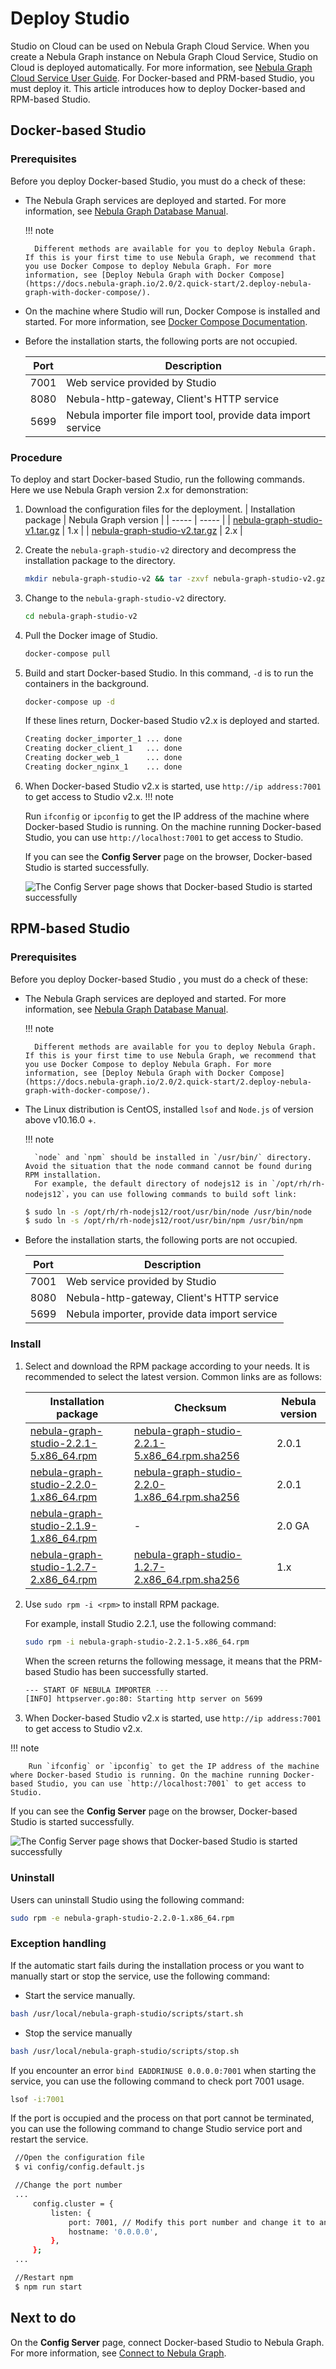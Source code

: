 # Deploy Studio

Studio on Cloud can be used on Nebula Graph Cloud Service. When you create a Nebula Graph instance on Nebula Graph Cloud Service, Studio on Cloud is deployed automatically. For more information, see [Nebula Graph Cloud Service User Guide](https://cloud-docs.nebula-graph.com.cn/en/posts/manage-instances/dbaas-ug-connect-nebulastudio/). For Docker-based and PRM-based Studio, you must deploy it. This article introduces how to deploy Docker-based and RPM-based Studio.

## Docker-based Studio

### Prerequisites

Before you deploy Docker-based Studio, you must do a check of these:

- The Nebula Graph services are deployed and started. For more information, see [Nebula Graph Database Manual](https://docs.nebula-graph.io/2.0/2.quick-start/1.quick-start-workflow/).

  !!! note

        Different methods are available for you to deploy Nebula Graph. If this is your first time to use Nebula Graph, we recommend that you use Docker Compose to deploy Nebula Graph. For more information, see [Deploy Nebula Graph with Docker Compose](https://docs.nebula-graph.io/2.0/2.quick-start/2.deploy-nebula-graph-with-docker-compose/).

- On the machine where Studio will run, Docker Compose is installed and started. For more information, see [Docker Compose Documentation](https://docs.docker.com/compose/install/ "Click to go to Docker Documentation").

- Before the installation starts, the following ports are not occupied.

   | Port | Description |
   | ---- | ---- |
   | 7001 | Web service provided by Studio |
   | 8080 | Nebula-http-gateway, Client's HTTP service |
   | 5699 | Nebula importer file import tool, provide data import service |


### Procedure

To deploy and start Docker-based Studio, run the following commands. Here we use Nebula Graph version 2.x for demonstration:

1. Download the configuration files for the deployment.
   | Installation package | Nebula Graph version |
   | ----- | ----- |
   | [nebula-graph-studio-v1.tar.gz](https://oss-cdn.nebula-graph.io/nebula-graph-studio/nebula-graph-studio-v1.tar.gz) | 1.x |
   | [nebula-graph-studio-v2.tar.gz](https://oss-cdn.nebula-graph.io/nebula-graph-studio/nebula-graph-studio-v2.tar.gz) | 2.x |

2. Create the `nebula-graph-studio-v2` directory and decompress the installation package to the directory.

    ```bash
    mkdir nebula-graph-studio-v2 && tar -zxvf nebula-graph-studio-v2.gz -C nebula-graph-studio-v2
    ```
3. Change to the `nebula-graph-studio-v2` directory.
   ```bash
   cd nebula-graph-studio-v2
   ```

4. Pull the Docker image of Studio.

    ```bash
    docker-compose pull
    ```

5. Build and start Docker-based Studio. In this command, `-d` is to run the containers in the background.

   ```bash
   docker-compose up -d
   ```

    If these lines return, Docker-based Studio v2.x is deployed and started.

    ```bash
    Creating docker_importer_1 ... done
    Creating docker_client_1   ... done
    Creating docker_web_1      ... done
    Creating docker_nginx_1    ... done
    ```

6. When Docker-based Studio v2.x is started, use `http://ip address:7001` to get access to Studio v2.x.
  !!! note

    Run `ifconfig` or `ipconfig` to get the IP address of the machine where Docker-based Studio is running. On the machine running Docker-based Studio, you can use `http://localhost:7001` to get access to Studio.

   If you can see the **Config Server** page on the browser, Docker-based Studio is started successfully.

   ![The Config Server page shows that Docker-based Studio is started successfully](https://docs-cdn.nebula-graph.com.cn/nebula-studio-docs/st-ug-052-1.png "Docker-based Studio is started")

## RPM-based Studio

### Prerequisites

Before you deploy Docker-based Studio , you must do a check of these:

- The Nebula Graph services are deployed and started. For more information, see [Nebula Graph Database Manual](https://docs.nebula-graph.io/2.0/2.quick-start/1.quick-start-workflow/).

  !!! note

        Different methods are available for you to deploy Nebula Graph. If this is your first time to use Nebula Graph, we recommend that you use Docker Compose to deploy Nebula Graph. For more information, see [Deploy Nebula Graph with Docker Compose](https://docs.nebula-graph.io/2.0/2.quick-start/2.deploy-nebula-graph-with-docker-compose/).

- The Linux distribution is CentOS, installed `lsof` and `Node.js` of version above v10.16.0 +.
  
  !!! note

        `node` and `npm` should be installed in `/usr/bin/` directory. Avoid the situation that the node command cannot be found during RPM installation.
        For example, the default directory of nodejs12 is in `/opt/rh/rh-nodejs12`，you can use following commands to build soft link:

   ```bash
   $ sudo ln -s /opt/rh/rh-nodejs12/root/usr/bin/node /usr/bin/node
   $ sudo ln -s /opt/rh/rh-nodejs12/root/usr/bin/npm /usr/bin/npm
   ```

- Before the installation starts, the following ports are not occupied.

   | Port | Description |
   | ---- | ---- |
   | 7001 | Web service provided by Studio |
   | 8080 | Nebula-http-gateway, Client's HTTP service |
   | 5699 | Nebula importer, provide data import service |

### Install

1. Select and download the RPM package according to your needs. It is recommended to select the latest version. Common links are as follows:

   | Installation package | Checksum | Nebula version |
   | ----- | ----- | ----- |
   | [nebula-graph-studio-2.2.1-5.x86_64.rpm](https://oss-cdn.nebula-graph.io/nebula-graph-studio/nebula-graph-studio-2.2.1-5.x86_64.rpm) |  [nebula-graph-studio-2.2.1-5.x86_64.rpm.sha256](https://oss-cdn.nebula-graph.com.cn/nebula-graph-studio/nebula-graph-studio-2.2.1-5.x86_64.rpm.sha256) | 2.0.1 |
   | [nebula-graph-studio-2.2.0-1.x86_64.rpm](https://oss-cdn.nebula-graph.io/nebula-graph-studio/nebula-graph-studio-2.2.0-1.x86_64.rpm) |  [nebula-graph-studio-2.2.0-1.x86_64.rpm.sha256](https://oss-cdn.nebula-graph.com.cn/nebula-graph-studio/nebula-graph-studio-2.2.0-1.x86_64.rpm.sha256) | 2.0.1 |
   | [nebula-graph-studio-2.1.9-1.x86_64.rpm](https://oss-cdn.nebula-graph.io/nebula-graph-studio/nebula-graph-studio-2.1.9-1.x86_64.rpm) | - |  2.0 GA |
   | [nebula-graph-studio-1.2.7-2.x86_64.rpm](https://oss-cdn.nebula-graph.io/nebula-graph-studio/nebula-graph-studio-1.2.7-2.x86_64.rpm) | [nebula-graph-studio-1.2.7-2.x86_64.rpm.sha256](https://oss-cdn.nebula-graph.com.cn/nebula-graph-studio/nebula-graph-studio-1.2.7-2.x86_64.rpm.sha256) |  1.x |

2. Use `sudo rpm -i <rpm>` to install RPM package.
   
   For example, install Studio 2.2.1, use the following command:
   ```bash
   sudo rpm -i nebula-graph-studio-2.2.1-5.x86_64.rpm
   ```

   When the screen returns the following message, it means that the PRM-based Studio has been successfully started.
   ```bash
   --- START OF NEBULA IMPORTER ---
   [INFO] httpserver.go:80: Starting http server on 5699
   ```

3. When Docker-based Studio v2.x is started, use `http://ip address:7001` to get access to Studio v2.x.

  !!! note

        Run `ifconfig` or `ipconfig` to get the IP address of the machine where Docker-based Studio is running. On the machine running Docker-based Studio, you can use `http://localhost:7001` to get access to Studio.

   If you can see the **Config Server** page on the browser, Docker-based Studio is started successfully.

   ![The Config Server page shows that Docker-based Studio is started successfully](https://docs-cdn.nebula-graph.com.cn/nebula-studio-docs/st-ug-052-1.png "Docker-based Studio is started")

### Uninstall

Users can uninstall Studio using the following command:

```bash
sudo rpm -e nebula-graph-studio-2.2.0-1.x86_64.rpm
```

### Exception handling

If the automatic start fails during the installation process or you want to manually start or stop the service, use the following command:

- Start the service manually.
```bash
bash /usr/local/nebula-graph-studio/scripts/start.sh
```

- Stop the service manually
```bash
bash /usr/local/nebula-graph-studio/scripts/stop.sh
```

If you encounter an error `bind EADDRINUSE 0.0.0.0:7001` when starting the service, you can use the following command to check port 7001 usage.
```bash
lsof -i:7001
```

If the port is occupied and the process on that port cannot be terminated, you can use the following command to change Studio service port and restart the service.
```bash
 //Open the configuration file
 $ vi config/config.default.js

 //Change the port number
 ...
     config.cluster = {
         listen: {
             port: 7001, // Modify this port number and change it to any one currently available
             hostname: '0.0.0.0',
         },
     };
 ...

 //Restart npm
 $ npm run start
 ```
## Next to do

On the **Config Server** page, connect Docker-based Studio to Nebula Graph. For more information, see [Connect to Nebula Graph](st-ug-connect.md).
